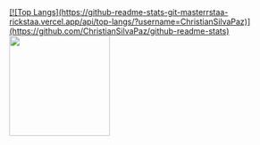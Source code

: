 <div>
<a href="https://github.com/ChristianSilvaPaz">
[![Top Langs](https://github-readme-stats-git-masterrstaa-rickstaa.vercel.app/api/top-langs/?username=ChristianSilvaPaz)](https://github.com/ChristianSilvaPaz/github-readme-stats)

<img height="180em" src="https://github-readme-stats.vercel.app/api?username=ChristianSilvaPaz&show_icons=true&theme=dracula&include_all_commits=true&count_private=true"/>
</div>
